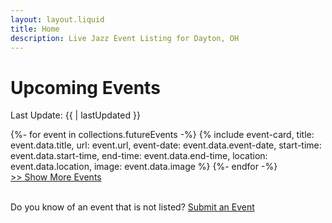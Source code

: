 ```yaml
---
layout: layout.liquid
title: Home
description: Live Jazz Event Listing for Dayton, OH
---
```


# Upcoming Events

Last Update: {{ | lastUpdated }}

<section class="events-list">
	{%- for event in collections.futureEvents -%}
		{% include event-card, 
			title: event.data.title,
			url: event.url,
			event-date: event.data.event-date,
			start-time: event.data.start-time,
			end-time: event.data.end-time,
			location: event.data.location,
			image: event.data.image
		%}
	{%- endfor -%}
</section>

<div class="align-right">
	<a href="/events">>> Show More Events</a>
</div>

<br>

Do you know of an event that is not listed?
<a href="/submit" class="btn btn-inline">Submit an Event</a>

